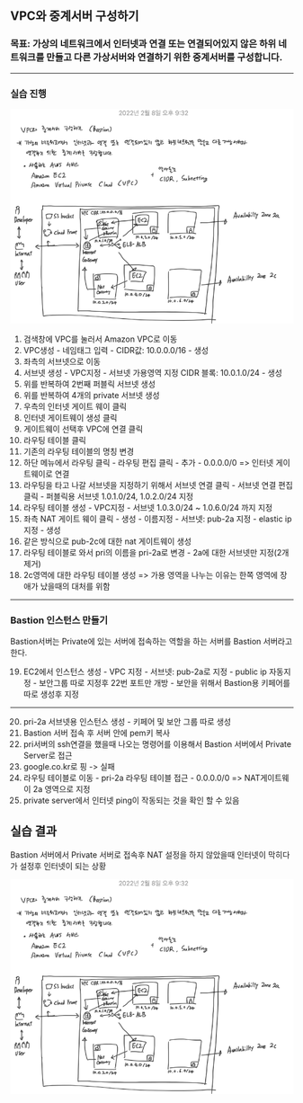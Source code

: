 ## VPC와 중계서버 구성하기

### 목표: 가상의 네트워크에서 인터넷과 연결 또는 연결되어있지 않은 하위 네트워크를 만들고 다른 가상서버와 연결하기 위한 중계서버를 구성합니다.

---

### 실습 진행

![](https://raw.githubusercontent.com/C0deWave/aws_study/058cd62a4b5145f17373f9f46f5c53ef242bb9fb/이미지/VPC와%20중계서버(Bastion)%20구성2.png)

1. 검색창에 VPC를 눌러서 Amazon VPC로 이동
2. VPC생성 - 네임태그 입력 - CIDR값: 10.0.0.0/16 - 생성
3. 좌측의 서브넷으로 이동
4. 서브넷 생성 - VPC지정 - 서브넷 가용영역 지정 CIDR 블록: 10.0.1.0/24 - 생성
5. 위를 반복하여 2번째 퍼블릭 서브넷 생성
6. 위를 반복하여 4개의 private 서브넷 생성
7. 우측의 인터넷 게이트 웨이 클릭
8. 인터넷 게이트웨이 생성 클릭
9. 게이트웨이 선택후 VPC에 연결 클릭
10. 라우팅 테이블 클릭
11. 기존의 라우팅 테이블의 명칭 변경
12. 하단 메뉴에서 라우팅 클릭 - 라우팅 편집 클릭 - 추가 - 0.0.0.0/0 => 인터넷 게이트웨이로 연결
13. 라우팅을 타고 나갈 서브넷을 지정하기 위해서 서브넷 연결 클릭 - 서브넷 연결 편집 클릭 - 퍼블릭용 서브넷 1.0.1.0/24, 1.0.2.0/24 지정
14. 라우팅 테이블 생성 - VPC지정 - 서브넷 1.0.3.0/24 ~ 1.0.6.0/24 까지 지정
15. 좌측 NAT 게이트 웨이 클릭 - 생성 - 이름지정 - 서브넷: pub-2a 지정 - elastic ip 지정 - 생성
16. 같은 방식으로 pub-2c에 대한 nat 게이트웨이 생성
17. 라우팅 테이블로 와서 pri의 이름을 pri-2a로 변경 - 2a에 대한 서브넷만 지정(2개 제거)
18. 2c영역에 대한 라우팅 테이블 생성 => 가용 영역을 나누는 이유는 한쪽 영역에 장애가 났을때의 대처를 위함

---

### Bastion 인스턴스 만들기

Bastion서버는 Private에 있는 서버에 접속하는 역할을 하는 서버를 Bastion 서버라고 한다.

19. EC2에서 인스턴스 생성 - VPC 지정 - 서브넷: pub-2a로 지정 - public ip 자동지정 - 보안그룹 따로 지정후 22번 포트만 개방 - 보안을 위해서 Bastion용 키페어를 따로 생성후 지정

---

20. pri-2a 서브넷용 인스턴스 생성 - 키페어 및 보안 그룹 따로 생성
21. Bastion 서버 접속 후 서버 안에 pem키 복사
22. pri서버의 ssh연결을 했을때 나오는 명령어를 이용해서 Bastion 서버에서 Private Server로 접근
23. google.co.kr로 핑 -> 실패
24. 라우팅 테이블로 이동 - pri-2a 라우팅 테이블 접근 - 0.0.0.0/0 => NAT게이트웨이 2a 영역으로 지정
25. private server에서 인터넷 ping이 작동되는 것을 확인 할 수 있음

## 실습 결과

Bastion 서버에서 Private 서버로 접속후 NAT 설정을 하지 않았을때 인터넷이 막히다가 설정후 인터넷이 되는 상황

![](https://raw.githubusercontent.com/C0deWave/aws_study/ca68e91de43fcce7006f2684977737262762c88c/이미지/VPC와%20중계서버(Bastion)%20구성2.png)